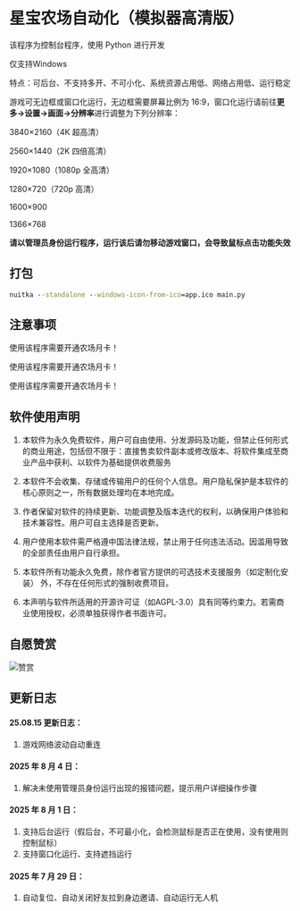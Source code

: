 # 星宝农场自动化（模拟器高清版）

该程序为控制台程序，使用 Python 进行开发

仅支持Windows

特点：可后台、不支持多开、不可小化、系统资源占用低、网络占用低、运行稳定

游戏可无边框或窗口化运行，无边框需要屏幕比例为 16:9，窗口化运行请前往**更多->设置->画面->分辨率**进行调整为下列分辨率：

3840×2160（4K 超高清）

2560×1440（2K 四倍高清）

1920×1080（1080p 全高清）‌

1280×720（720p 高清）

1600×900

1366×768

**请以管理员身份运行程序，运行该后请勿移动游戏窗口，会导致鼠标点击功能失效**

## 打包

```cmd
nuitka --standalone --windows-icon-from-ico=app.ico main.py
```

## 注意事项

使用该程序需要开通农场月卡！

使用该程序需要开通农场月卡！

使用该程序需要开通农场月卡！

## 软件使用声明

1. 本软件为永久免费软件，用户可自由使用、分发源码及功能，但禁止任何形式的商业用途，包括但不限于：直接售卖软件副本或修改版本、将软件集成至商业产品中获利、以软件为基础提供收费服务

2. 本软件不会收集、存储或传输用户的任何个人信息。用户隐私保护是本软件的核心原则之一，所有数据处理均在本地完成。

3. 作者保留对软件的持续更新、功能调整及版本迭代的权利，以确保用户体验和技术兼容性。用户可自主选择是否更新。

4. 用户使用本软件需严格遵中国法律法规，禁止用于任何违法活动。因滥用导致的全部责任由用户自行承担。

5. 本软件所有功能永久免费，除作者官方提供的可选技术支援服务（如定制化安装） 外，不存在任何形式的强制收费项目。

6. 本声明与软件所适用的开源许可证（如AGPL-3.0）具有同等约束力。若需商业使用授权，必须单独获得作者书面许可。

## 自愿赞赏

![赞赏](https://s1.imagehub.cc/images/2025/08/09/36e365e86a1ab91a7dc6363fdca2d369.md.png)

## 更新日志

#### 25.08.15 更新日志：

1. 游戏网络波动自动重连

#### 2025 年 8 月 4 日：

1. 解决未使用管理员身份运行出现的报错问题，提示用户详细操作步骤

#### 2025 年 8 月 1 日：

1. 支持后台运行（假后台，不可最小化，会检测鼠标是否正在使用，没有使用则控制鼠标）
2. 支持窗口化运行、支持遮挡运行

#### 2025 年 7 月 29 日：

1. 自动复位、自动关闭好友拉到身边邀请、自动运行无人机
